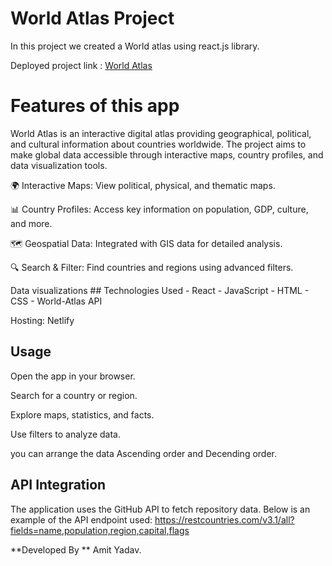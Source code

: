 # World Atlas Project

In this project we created a World atlas using react.js library.

Deployed project link : [World Atlas](https://worldtouramit.netlify.app/)

# Features of this app

World Atlas is an interactive digital atlas providing geographical, political, and cultural information about countries worldwide. The project aims to make global data accessible through interactive maps, country profiles, and data visualization tools.

🌍 Interactive Maps: View political, physical, and thematic maps.

📊 Country Profiles: Access key information on population, GDP, culture, and more.

🗺️ Geospatial Data: Integrated with GIS data for detailed analysis.

🔍 Search & Filter: Find countries and regions using advanced filters.

Data visualizations ## Technologies Used  -  React -  JavaScript -  HTML -  CSS -     World-Atlas API

Hosting: Netlify

## Usage
Open the app in your browser.

Search for a country or region.

Explore maps, statistics, and facts.

Use filters to analyze data.

you can arrange the data Ascending order and Decending order.

## API Integration

The application uses the GitHub API to fetch repository data. Below is an example of the API endpoint used:
https://restcountries.com/v3.1/all?fields=name,population,region,capital,flags


**Developed By ** 
Amit Yadav.

